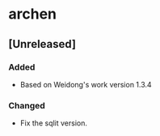 # archen

## [Unreleased]
### Added
- Based on Weidong's work version 1.3.4

### Changed
- Fix the sqlit version.
